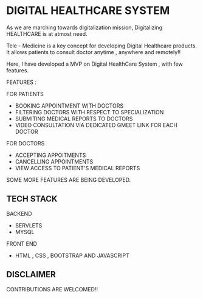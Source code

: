 
# DIGITAL HEALTHCARE SYSTEM

As we are marching towards digitalization mission, Digitalizing HEALTHCARE is at atmost need.

Tele - Medicine is a key concept for developing Digital Healthcare products. It allows patients to consult doctor anytime , anywhere and remotely!!

Here, I have developed a MVP on Digital HealthCare System , with few features. 

FEATURES :

FOR PATIENTS
- BOOKING APPOINTMENT WITH DOCTORS
- FILTERING DOCTORS WITH RESPECT TO SPECIALIZATION
- SUBMITING MEDICAL REPORTS TO DOCTORS
- VIDEO CONSULTATION VIA DEDICATED GMEET LINK FOR EACH DOCTOR

FOR DOCTORS


- ACCEPTING APPOITMENTS
- CANCELLING APPOINTMENTS
- VIEW ACCESS TO PATIENT'S MEDICAL REPORTS

SOME MORE FEATURES ARE BEING DEVELOPED.

TECH STACK
-
BACKEND
- SERVLETS
- MYSQL

FRONT END
- HTML , CSS , BOOTSTRAP AND JAVASCRIPT


DISCLAIMER
-
CONTRIBUTIONS ARE WELCOMED!!
